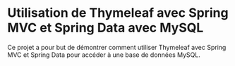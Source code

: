 # Utilisation de Thymeleaf avec Spring MVC et Spring Data avec MySQL
Ce projet a pour but de démontrer comment utiliser Thymeleaf avec Spring MVC et Spring Data pour accéder à une base de données MySQL.